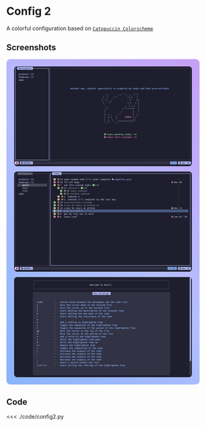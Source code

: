 <style>
.gradient-border-catpuccin {
  padding: 5px 20px;
  border-radius: 10px;
  background: linear-gradient(45deg, #89b4fa, #b4befe, #c6a0f6);
  display: inline-block;
}

.gradient-border-catpuccin img {
  display: block;
  border-radius: 8px;
}
</style>

# Config 2

A colorful configuration based on [`Catppuccin Colorscheme`](https://catppuccin.com/)

## Screenshots

<div class="gradient-border-catpuccin">

![Dashboard](./previews/config2/dashboard.png)

![MainScreen](./previews/config2/mainscreen.png)

![Help](./previews/config2/help.png)

</div>

## Code
<<< ./code/config2.py
